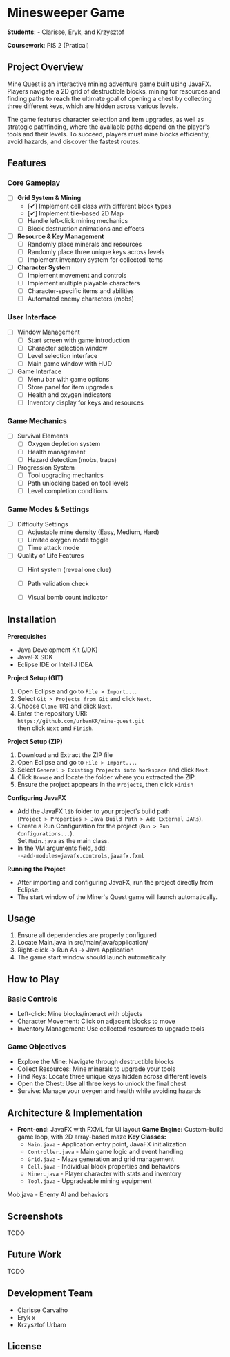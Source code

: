 # Minesweeper Game

**Students**: - Clarisse, Eryk, and Krzysztof

**Coursework**: PIS 2 (Pratical)


## Project Overview

Mine Quest is an interactive mining adventure game built using JavaFX. Players navigate a 2D grid of destructible blocks, mining for resources and finding paths to reach the ultimate goal of opening a chest by collecting three different keys, which are hidden across various levels.

The game features character selection and item upgrades, as well as strategic pathfinding, where the available paths depend on the player's tools and their levels. To succeed, players must mine blocks efficiently, avoid hazards, and discover the fastest routes.

## Features

### Core Gameplay 

- [ ] **Grid System & Mining**
  - [✔] Implement cell class with different block types
  - [✔] Implement tile-based 2D Map 
  - [ ] Handle left-click mining mechanics
  - [ ] Block destruction animations and effects

- [ ] **Resource & Key Management**
  - [ ] Randomly place minerals and resources
  - [ ] Randomly place three unique keys across levels
  - [ ] Implement inventory system for collected items

- [ ] **Character System**
  - [ ] Implement movement and controls
  - [ ] Implement multiple playable characters
  - [ ] Character-specific items and abilities
  - [ ] Automated enemy characters (mobs)

### User Interface 

- [ ] Window Management
  - [ ] Start screen with game introduction
  - [ ] Character selection window
  - [ ] Level selection interface
  - [ ] Main game window with HUD

- [ ] Game Interface
  - [ ] Menu bar with game options
  - [ ] Store panel for item upgrades
  - [ ] Health and oxygen indicators
  - [ ] Inventory display for keys and resources

### Game Mechanics

- [ ] Survival Elements
  - [ ] Oxygen depletion system
  - [ ] Health management
  - [ ] Hazard detection (mobs, traps)

- [ ] Progression System
  - [ ] Tool upgrading mechanics
  - [ ] Path unlocking based on tool levels
  - [ ] Level completion conditions

### Game Modes & Settings

- [ ] Difficulty Settings
  - [ ] Adjustable mine density (Easy, Medium, Hard)
  - [ ] Limited oxygen mode toggle
  - [ ] Time attack mode

- [ ] Quality of Life Features
  - [ ] Hint system (reveal one clue)
  - [ ] Path validation check
  - [ ] Visual bomb count indicator


## Installation

**Prerequisites**
- Java Development Kit (JDK)
- JavaFX SDK
- Eclipse IDE or IntelliJ IDEA

**Project Setup (GIT)**
1. Open Eclipse and go to `File > Import...`.
2. Select `Git > Projects from Git` and click `Next`.
3. Choose `Clone URI` and click `Next`.
4. Enter the repository URI:  
   `https://github.com/urbanKR/mine-quest.git`  
   then click `Next` and `Finish`.
   
**Project Setup (ZIP)**
1. Download and Extract the ZIP file
2. Open Eclipse and go to `File > Import...`.
3. Select `General > Existing Projects into Workspace` and click `Next`.
4. Click `Browse` and locate the folder where you extracted the ZIP.
5. Ensure the project apppears in the `Projects`, then click `Finish`

**Configuring JavaFX**
- Add the JavaFX `lib` folder to your project’s build path  
  (`Project > Properties > Java Build Path > Add External JARs`).
- Create a Run Configuration for the project (`Run > Run Configurations...`).  
  Set `Main.java` as the main class.
- In the VM arguments field, add:  
  `--add-modules=javafx.controls,javafx.fxml`

**Running the Project**
- After importing and configuring JavaFX, run the project directly from Eclipse.
- The start window of the Miner's Quest game will launch automatically.


## Usage
1. Ensure all dependencies are properly configured
2. Locate Main.java in src/main/java/application/
3. Right-click → Run As → Java Application
4. The game start window should launch automatically

## How to Play

### Basic Controls
- Left-click: Mine blocks/interact with objects
- Character Movement: Click on adjacent blocks to move
- Inventory Management: Use collected resources to upgrade tools

### Game Objectives
- Explore the Mine: Navigate through destructible blocks
- Collect Resources: Mine minerals to upgrade your tools
- Find Keys: Locate three unique keys hidden across different levels
- Open the Chest: Use all three keys to unlock the final chest
- Survive: Manage your oxygen and health while avoiding hazards


## Architecture & Implementation
- **Front-end:** JavaFX with FXML for UI layout
  **Game Engine:**  Custom-build game loop, with 2D array-based maze 
  **Key Classes:**
  - `Main.java` - Application entry point, JavaFX initialization
  - `Controller.java` - Main game logic and event handling
  - `Grid.java` - Maze generation and grid management
  - `Cell.java` - Individual block properties and behaviors
  - `Miner.java` - Player character with stats and inventory
  - `Tool.java` - Upgradeable mining equipment

Mob.java - Enemy AI and behaviors


## Screenshots
TODO

## Future Work
TODO


## Development Team
- Clarisse Carvalho
- Eryk x
- Krzysztof Urbam

## License

